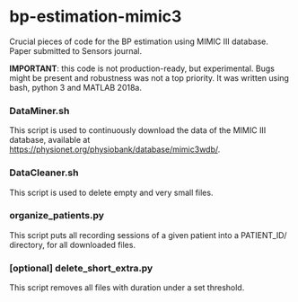 # bp-estimation-mimic3
Crucial pieces of code for the BP estimation using MIMIC III database. Paper submitted to Sensors journal.

**IMPORTANT**: this code is not production-ready, but experimental. Bugs might be present and robustness was not a top priority. It was written using bash, python 3 and MATLAB 2018a.

### DataMiner.sh
This script is used to continuously download the data of the MIMIC III database, available at https://physionet.org/physiobank/database/mimic3wdb/.

### DataCleaner.sh
This script is used to delete empty and very small files.

### organize_patients.py
This script puts all recording sessions of a given patient into a PATIENT_ID/ directory, for all downloaded files.

### [optional] delete_short_extra.py
This script removes all files with duration under a set threshold.

